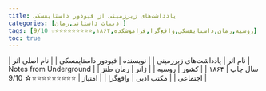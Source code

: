 ```yaml
---
title: یادداشت‌های زیرزمینی از فیودور داستایفسکی
categories: [ادبیات داستانی,رمان]
tags: [روسیه,رمان,داستایفسکی,واقع‌گرا,فراموشکده,۱۸۶۴,⭐⭐⭐⭐⭐⭐⭐⭐⭐☆ 9/10]
toc: true
---
```


| نام اثر | یادداشت‌های زیرزمینی |
| نویسنده | فیودور داستایفسکی |
| نام اصلی اثر | Notes from Underground  |
| سال چاپ | ۱۸۶۴ |
| کشور | روسیه |
| ژانر | رمان طنز اجتماعی |
| مکتب ادبی | واقع‌گرا |
| امتیاز | ⭐⭐⭐⭐⭐⭐⭐⭐⭐☆ 9/10 |